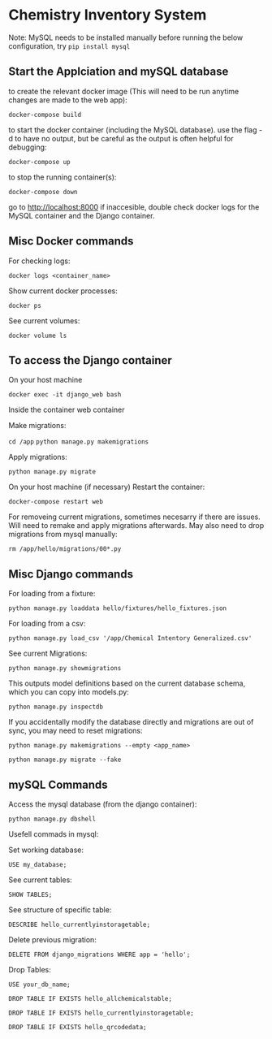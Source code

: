 # Chemistry Inventory System

Note: MySQL needs to be installed manually before running the below configuration, try ```pip install mysql```

## Start the Applciation and mySQL database

to create the relevant docker image (This will need to be run anytime changes are made to the web app):

```docker-compose build```

to start the docker container (including the MySQL database). use the flag -d to have no output, but be careful as the output is often helpful for debugging:

```docker-compose up```

to stop the running container(s):

```docker-compose down```

go to <http://localhost:8000>
if inaccesible, double check docker logs for the MySQL container and the Django container.

## Misc Docker commands

For checking logs:

```docker logs <container_name>```

Show current docker processes:

```docker ps```

See current volumes:

```docker volume ls```

## To access the Django container

On your host machine

```docker exec -it django_web bash```

Inside the container web container

Make migrations:  

```cd /app```
```python manage.py makemigrations```

Apply migrations:

```python manage.py migrate```

On your host machine (if necessary)
Restart the container:

```docker-compose restart web```

For removeing current migrations, sometimes necesarry if there are issues. Will need to remake and apply migrations afterwards. May also need to drop migrations from mysql manually:

```rm /app/hello/migrations/00*.py```

## Misc Django commands

For loading from a fixture:

```python manage.py loaddata hello/fixtures/hello_fixtures.json```

For loading from a csv:

```python manage.py load_csv '/app/Chemical Intentory Generalized.csv'```

See current Migrations:

```python manage.py showmigrations```

This outputs model definitions based on the current database schema, which you can copy into models.py:

```python manage.py inspectdb```

If you accidentally modify the database directly and migrations are out of sync, you may need to reset migrations:

```python manage.py makemigrations --empty <app_name>```

```python manage.py migrate --fake```

## mySQL Commands

Access the mysql database (from the django container):

```python manage.py dbshell```

Usefell commads in mysql:

Set working database:

```USE my_database;```

See current tables:

```SHOW TABLES;```

See structure of specific table:

```DESCRIBE hello_currentlyinstoragetable;```

Delete previous migration:

```DELETE FROM django_migrations WHERE app = 'hello';```

Drop Tables:

```USE your_db_name;```

```DROP TABLE IF EXISTS hello_allchemicalstable;```

```DROP TABLE IF EXISTS hello_currentlyinstoragetable;```

```DROP TABLE IF EXISTS hello_qrcodedata;```
